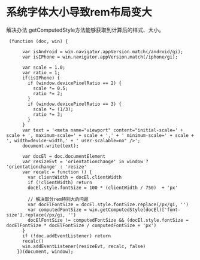# 系统字体大小导致rem布局变大

解决办法
getComputedStyle方法能够获取到计算后的样式、大小。

     (function (doc, win) {

          var isAndroid = win.navigator.appVersion.match(/android/gi);
          var isIPhone = win.navigator.appVersion.match(/iphone/gi);

          var scale = 1.0;
          var ratio = 1;
          if(isIPhone) {
            if (window.devicePixelRatio == 2) {
              scale *= 0.5;
              ratio *= 2;
            }
            if (window.devicePixelRatio == 3) {
              scale *= (1/3);
              ratio *= 3;
            }
          }
          var text = '<meta name="viewport" content="initial-scale=' + scale + ', maximum-scale=' + scale + ',' + ' minimum-scale=' + scale + ', width=device-width,' + ' user-scalable=no" />';
          document.write(text);

          var docEl = doc.documentElement
          var resizeEvt = 'orientationchange' in window ? 'orientationchange' : 'resize'
          var recalc = function () {
            var clientWidth = docEl.clientWidth
            if (!clientWidth) return
            docEl.style.fontSize = 100 * (clientWidth / 750)  + 'px'

            // 解决部分rem特别大的问题
            var docElFontSize = docEl.style.fontSize.replace(/px/gi, '')
            var computedFontSize = win.getComputedStyle(docEl)['font-size'].replace(/px/gi, '')
            docElFontSize != computedFontSize && (docEl.style.fontSize = docElFontSize * docElFontSize / computedFontSize + 'px')
          }
          if (!doc.addEventListener) return
          recalc()
          win.addEventListener(resizeEvt, recalc, false)
        })(document, window);
